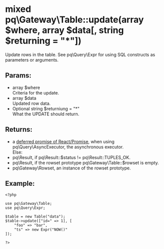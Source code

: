 # mixed pq\Gateway\Table::update(array $where, array $data[, string $returning = "*"])

Update rows in the table.
See pq\Query\Expr for using SQL constructs as parameters or arguments.

## Params:

* array $where  
  Criteria for the update.
* array $data  
  Updated row data.
* Optional string $returniung = "*"  
  What the UPDATE should return.

## Returns:

* a [deferred promise of React/Promise](https://github.com/reactphp/promise#deferred-1), when using pq\Query\AsyncExecutor, the asynchronous executor.  
  Else:
* pq\Result, if pq\Result::$status != pq\Result::TUPLES_OK.
* pq\Result, if the rowset prototype pq\Gateway\Table::$rowset is empty.
* pq\Gateway\Rowset, an instance of the rowset prototype.

## Example:

	<?php
	
	use pq\Gateway\Table;
	use pq\Query\Expr;
	
	$table = new Table("data");
	$table->update(["id=" => 1], [
		"foo" => "bar", 
		"ts" => new Expr("NOW()"
	]);
	
	?>
